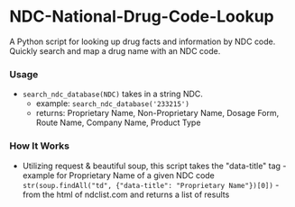 # NDC-National-Drug-Code-Lookup
A Python script for looking up drug facts and information by NDC code. Quickly search and map a drug name with an NDC code. 

### Usage
* `search_ndc_database(NDC)` takes in a string NDC. 
  * example: `search_ndc_database('233215')`
  * returns: Proprietary Name, Non-Proprietary Name, Dosage Form, Route Name, Company Name, Product Type
 
### How It Works
* Utilizing request & beautiful soup, this script takes the "data-title" tag - example for Proprietary Name of a given NDC code `str(soup.findAll("td", {"data-title": "Proprietary Name"})[0])` - from the html of ndclist.com and returns a list of results
